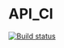 # API_CI
[![Build status](https://ci.appveyor.com/api/projects/status/anxfikc2gvsoidwf?svg=true)](https://ci.appveyor.com/project/Avtarka/api-ci)

